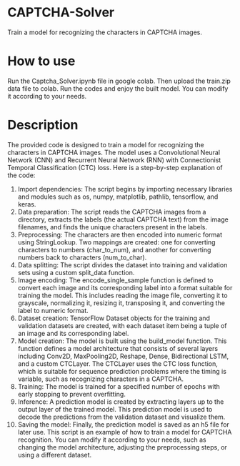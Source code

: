 # CAPTCHA-Solver
Train a model for recognizing the characters in CAPTCHA images.

# How to use
Run the Captcha_Solver.ipynb file in google colab. Then upload the train.zip data file to colab.
Run the codes and enjoy the built model. You can modify it according to your needs.

# Description
The provided code is designed to train a model for recognizing the characters in CAPTCHA images. The model uses a Convolutional Neural Network (CNN) and Recurrent Neural Network (RNN) with Connectionist Temporal Classification (CTC) loss.
Here is a step-by-step explanation of the code:
1.	Import dependencies: The script begins by importing necessary libraries and modules such as os, numpy, matplotlib, pathlib, tensorflow, and keras.
2.	Data preparation: The script reads the CAPTCHA images from a directory, extracts the labels (the actual CAPTCHA text) from the image filenames, and finds the unique characters present in the labels.
3.	Preprocessing: The characters are then encoded into numeric format using StringLookup. Two mappings are created: one for converting characters to numbers (char_to_num), and another for converting numbers back to characters (num_to_char).
4.	Data splitting: The script divides the dataset into training and validation sets using a custom split_data function.
5.	Image encoding: The encode_single_sample function is defined to convert each image and its corresponding label into a format suitable for training the model. This includes reading the image file, converting it to grayscale, normalizing it, resizing it, transposing it, and converting the label to numeric format.
6.	Dataset creation: TensorFlow Dataset objects for the training and validation datasets are created, with each dataset item being a tuple of an image and its corresponding label.
7.	Model creation: The model is built using the build_model function. This function defines a model architecture that consists of several layers including Conv2D, MaxPooling2D, Reshape, Dense, Bidirectional LSTM, and a custom CTCLayer. The CTCLayer uses the CTC loss function, which is suitable for sequence prediction problems where the timing is variable, such as recognizing characters in a CAPTCHA.
8.	Training: The model is trained for a specified number of epochs with early stopping to prevent overfitting.
9.	Inference: A prediction model is created by extracting layers up to the output layer of the trained model. This prediction model is used to decode the predictions from the validation dataset and visualize them.
10.	Saving the model: Finally, the prediction model is saved as an h5 file for later use.
This script is an example of how to train a model for CAPTCHA recognition. You can modify it according to your needs, such as changing the model architecture, adjusting the preprocessing steps, or using a different dataset.

